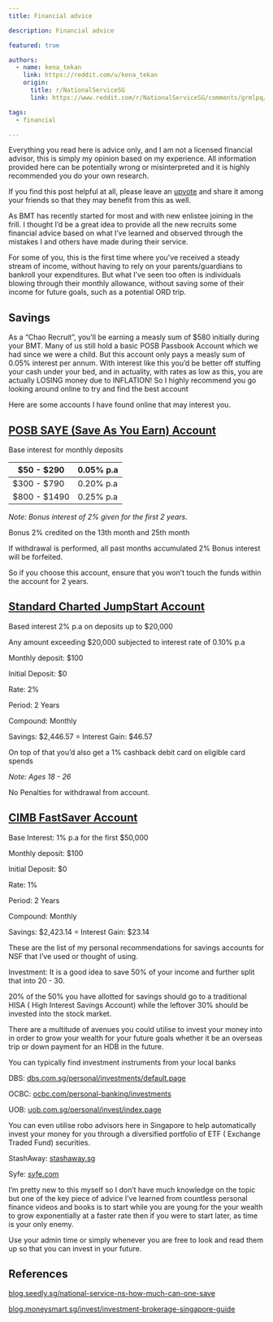 ```yaml
---
title: Financial advice

description: Financial advice

featured: true

authors:
  - name: kena_tekan
    link: https://reddit.com/u/kena_tekan
    origin:
      title: r/NationalServiceSG
      link: https://www.reddit.com/r/NationalServiceSG/comments/grmlpq/financial_advice_for_nsf/

tags:
  - financial

---
```


<alert type='warning'>

Everything you read here is advice only, and I am not a licensed financial advisor, this is simply my opinion based on my experience. All information provided here can be potentially wrong or misinterpreted and it is highly recommended you do your own research.

</alert>

If you find this post helpful at all, please leave an [upvote](https://www.reddit.com/r/NationalServiceSG/comments/grmlpq/financial_advice_for_nsf/) and share it among your friends so that they may benefit from this as well.


As BMT has recently started for most and with new enlistee joining in the frill. I thought I’d be a great idea to provide all the new recruits some financial advice based on what I’ve learned and observed through the mistakes I and others have made during their service.

For some of you, this is the first time where you’ve received a steady stream of income, without having to rely on your parents/guardians to bankroll your expenditures. But what I’ve seen too often is individuals blowing through their monthly allowance, without saving some of their income for future goals, such as a potential ORD trip.

## Savings

As a “Chao Recruit”, you’ll be earning a measly sum of $580 initially during your BMT. Many of us still hold a basic POSB Passbook Account which we had since we were a child. But this account only pays a measly sum of 0.05% interest per annum. With interest like this you’d be better off stuffing your cash under your bed, and in actuality, with rates as low as this, you are actually LOSING money due to INFLATION! So I highly recommend you go looking around online to try and find the best account

Here are some accounts I have found online that may interest you.

## [POSB SAYE (Save As You Earn) Account](https://www.posb.com.sg/personal/deposits/savings-accounts/saye?ds_rl=1247858)

Base interest for monthly deposits

| $50 - $290 | 0.05% p.a| 
| -- | -- |
| $300 - $790 | 0.20% p.a| 
| $800 - $1490 | 0.25% p.a| 


<image-comp path="financial-advice/saving.png"></image-comp>

*Note: Bonus interest of 2% given for the first 2 years.*

Bonus 2% credited on the 13th month and 25th month

If withdrawal is performed, all past months accumulated 2% Bonus interest will be forfeited.

So if you choose this account, ensure that you won’t touch the funds within the account for 2 years.


## [Standard Charted JumpStart Account](https://www.sc.com/sg/save/savings-accounts/jumpstart/)

Based interest 2% p.a on deposits up to $20,000

Any amount exceeding $20,000 subjected to interest rate of 0.10% p.a

Monthly deposit: $100

Initial Deposit: $0

Rate: 2%

Period: 2 Years

Compound: Monthly

Savings: $2,446.57 = Interest Gain: $46.57

On top of that you’d also get a 1% cashback debit card on eligible card spends

*Note: Ages 18 - 26*

No Penalties for withdrawal from account.



## [CIMB FastSaver Account](https://www.cimb.com.sg/en/personal/banking-with-us/accounts/savings-accounts/cimb-fastsaver-account.html)


Base Interest: 1% p.a for the first $50,000

Monthly deposit: $100

Initial Deposit: $0

Rate: 1%

Period: 2 Years

Compound: Monthly

Savings: $2,423.14 = Interest Gain: $23.14


These are the list of my personal recommendations for savings accounts for NSF that I’ve used or thought of using.

Investment:
It is a good idea to save 50% of your income and further split that into 20 - 30.

20% of the 50% you have allotted for savings should go to a traditional HISA ( High Interest Savings Account) while the leftover 30% should be invested into the stock market.

There are a multitude of avenues you could utilise to invest your money into in order to grow your wealth for your future goals whether it be an overseas trip or down payment for an HDB in the future.

You can typically find investment instruments from your local banks

DBS: [dbs.com.sg/personal/investments/default.page](https://www.dbs.com.sg/personal/investments/default.page)

OCBC: [ocbc.com/personal-banking/investments](https://www.ocbc.com/personal-banking/investments)

UOB: [uob.com.sg/personal/invest/index.page](https://www.uob.com.sg/personal/invest/index.page)

You can even utilise robo advisors here in Singapore to help automatically invest your money for you through a diversified portfolio of ETF ( Exchange Traded Fund) securities.

StashAway: [stashaway.sg](https://www.stashaway.sg/)

Syfe: [syfe.com](https://www.syfe.com/)

I’m pretty new to this myself so I don’t have much knowledge on the topic but one of the key piece of advice I’ve learned from countless personal finance videos and books is to start while you are young for the your wealth to grow exponentially at a faster rate then if you were to start later, as time is your only enemy.

Use your admin time or simply whenever you are free to look and read them up so that you can invest in your future.

## References
[blog.seedly.sg/national-service-ns-how-much-can-one-save](https://blog.seedly.sg/national-service-ns-how-much-can-one-save/)

[blog.moneysmart.sg/invest/investment-brokerage-singapore-guide](https://blog.moneysmart.sg/invest/investment-brokerage-singapore-guide/)


